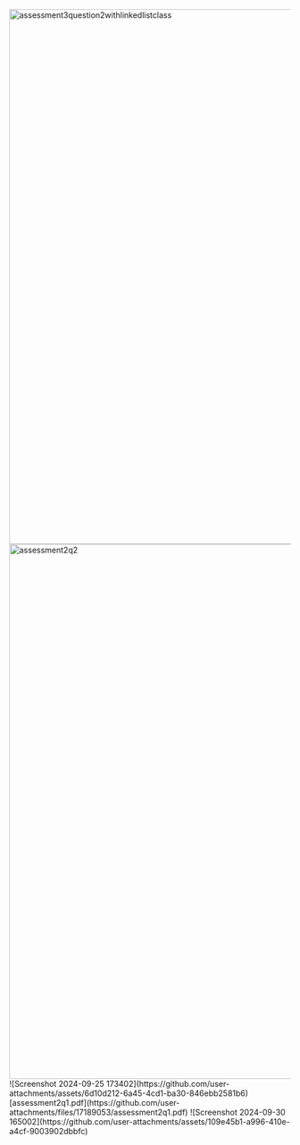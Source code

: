 <img width="959" alt="assessment3question2withlinkedlistclass" src="https://github.com/user-attachments/assets/c5c0e838-7a52-45e8-bcae-af4bf9f199fe">

<img width="959" alt="assessment2q2" src="https://github.com/user-attachments/assets/f38b3c04-6178-4b88-b6b2-99e2bb4c9c58">
![Screenshot 2024-09-25 173402](https://github.com/user-attachments/assets/6d10d212-6a45-4cd1-ba30-846ebb2581b6)
[assessment2q1.pdf](https://github.com/user-attachments/files/17189053/assessment2q1.pdf)
![Screenshot 2024-09-30 165002](https://github.com/user-attachments/assets/109e45b1-a996-410e-a4cf-9003902dbbfc)
